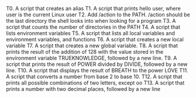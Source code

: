 T0. A script that creates an alias
T1. A script that prints hello user, where user is the current Linux user
T2. Add /action to the PATH. /action should be the last directory the shell looks into when looking for a program
T3. A script that counts the number of directories in the PATH
T4. A script that lists environment variables
T5. A script that lists all local variables and environment variables, and functions
T6. A script that creates a new local variable
T7. A script that creates a new global variable.
T8. A script that prints the result of the addition of 128 with the value stored in the environment variable TRUEKNOWLEDGE, followed by a new line.
T9. A script that prints the result of POWER divided by DIVIDE, followed by a new line.
T10. A script that displays the result of BREATH to the power LOVE
T11. A script that converts a number from base 2 to base 10.
T12. A script that prints all possible combinations of two letters, except oo
T13. A script that prints a number with two decimal places, followed by a new line
